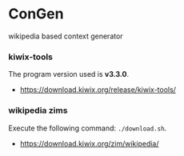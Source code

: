 # ConGen
wikipedia based context generator

### kiwix-tools
The program version used is **v3.3.0**.
- https://download.kiwix.org/release/kiwix-tools/  

### wikipedia zims
Execute the following command: `./download.sh`. 
- https://download.kiwix.org/zim/wikipedia/